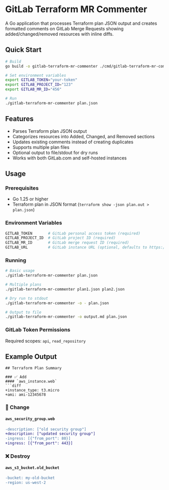 # GitLab Terraform MR Commenter

A Go application that processes Terraform plan JSON output and creates formatted comments on GitLab Merge Requests showing added/changed/removed resources with inline diffs.

## Quick Start

```bash
# Build
go build -o gitlab-terraform-mr-commenter ./cmd/gitlab-terraform-mr-commenter

# Set environment variables
export GITLAB_TOKEN="your-token"
export GITLAB_PROJECT_ID="123"
export GITLAB_MR_ID="456"

# Run
./gitlab-terraform-mr-commenter plan.json
```

## Features

- Parses Terraform plan JSON output
- Categorizes resources into Added, Changed, and Removed sections
- Updates existing comments instead of creating duplicates
- Supports multiple plan files
- Optional output to file/stdout for dry runs
- Works with both GitLab.com and self-hosted instances

## Usage

### Prerequisites

- Go 1.25 or higher
- Terraform plan in JSON format (`terraform show -json plan.out > plan.json`)

### Environment Variables

```bash
GITLAB_TOKEN       # GitLab personal access token (required)
GITLAB_PROJECT_ID  # GitLab project ID (required) 
GITLAB_MR_ID       # GitLab merge request ID (required)
GITLAB_URL         # GitLab instance URL (optional, defaults to https://gitlab.com)
```

### Running

```bash
# Basic usage
./gitlab-terraform-mr-commenter plan.json

# Multiple plans
./gitlab-terraform-mr-commenter plan1.json plan2.json

# Dry run to stdout
./gitlab-terraform-mr-commenter -o - plan.json

# Output to file
./gitlab-terraform-mr-commenter -o output.md plan.json
```

### GitLab Token Permissions

Required scopes: `api`, `read_repository`

## Example Output

```
## Terraform Plan Summary

### ✅ Add
#### `aws_instance.web`
```diff
+instance_type: t3.micro
+ami: ami-12345678
```

### 🔄 Change  
#### `aws_security_group.web`
```diff
-description: ["old security group"]
+description: ["updated security group"]
-ingress: [{"from_port": 80}]
+ingress: [{"from_port": 443}]
```

### ❌ Destroy
#### `aws_s3_bucket.old_bucket`
```diff
-bucket: my-old-bucket
-region: us-west-2
```
```